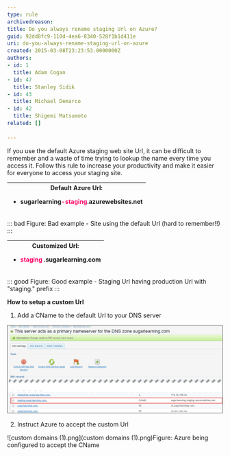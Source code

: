 ```yaml
---
type: rule
archivedreason: 
title: Do you always rename staging Url on Azure?
guid: 92dd8fc9-110d-4ea6-8340-528f1b1d411e
uri: do-you-always-rename-staging-url-on-azure
created: 2015-03-08T23:23:53.0000000Z
authors:
- id: 1
  title: Adam Cogan
- id: 47
  title: Stanley Sidik
- id: 43
  title: Michael Demarco
- id: 42
  title: Shigemi Matsumoto
related: []

---
```


If you use the default Azure staging web site Url, it can be difficult to remember and a waste of time trying to lookup the name every time you access it. Follow this rule to increase your productivity and make it easier for everyone to access your staging site.

<!--endintro-->


| Default Azure Url:<br><ul><li><strong style="line-height:20px;background-color:initial;"> <strong>sugarlearning<span style="color:#ff0066;">-staging</span>.azurewebsites.net</strong> </strong> <br></li></ul> |
| --- |



::: bad
Figure: Bad example - Site using the default Url (hard to remember!!)
:::



| Customized Url:<br><ul><li><strong style="line-height:20px;background-color:initial;"><font color="#ff0066">staging</font></strong> <span style="line-height:20px;background-color:initial;">.</span><strong style="line-height:20px;background-color:initial;">sugarlearning.com</strong> <br></li></ul> |
| --- |



::: good
Figure: Good example - Staging Url having production Url with "staging." prefix
:::




**How to setup a custom Url**

1. Add a CName to the default Url to your DNS server


![CName being added to DNS for the default Url](2015-03-10_17-13-55.png)

2. Instruct Azure to accept the custom Url


![custom domains (1).png](custom domains (1).png)Figure:  Azure being configured to accept the CName

